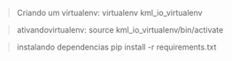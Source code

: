 

>Criando um virtualenv:
    virtualenv kml_io_virtualenv

>ativandovirtualenv:
    source kml_io_virtualenv/bin/activate

>instalando dependencias
    pip install -r requirements.txt
